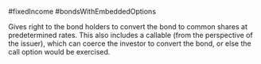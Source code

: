 #fixedIncome #bondsWithEmbeddedOptions 

Gives right to the bond holders to convert the bond to common shares at predetermined rates. 
This also includes a callable (from the perspective of the issuer), which can coerce the investor to convert the bond, or else the call option would be exercised.  